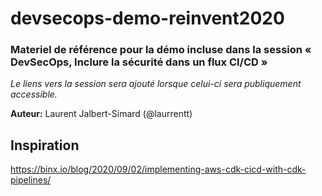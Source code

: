 # devsecops-demo-reinvent2020
### Materiel de référence pour la démo incluse dans la session « DevSecOps, Inclure la sécurité dans un flux CI/CD »

*Le liens vers la session sera ajouté lorsque celui-ci sera publiquement accessible.*

**Auteur:** Laurent Jalbert-Simard (@laurrentt)

## Inspiration
https://binx.io/blog/2020/09/02/implementing-aws-cdk-cicd-with-cdk-pipelines/ 
